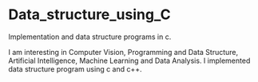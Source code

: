 # Data_structure_using_C
Implementation and data structure programs in c.

I am interesting in Computer Vision, Programming and Data Structure, Artificial Intelligence, Machine Learning and Data Analysis.
I implemented data structure program using c and c++.
